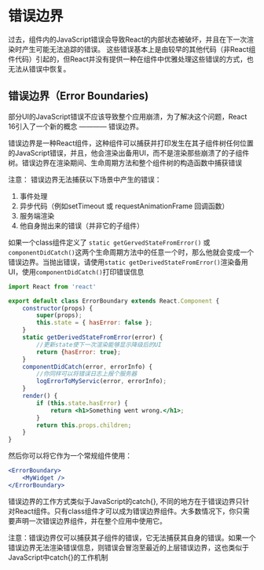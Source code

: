 # 错误边界
过去，组件内的JavaScript错误会导致React的内部状态被破坏，并且在下一次渲染时产生可能无法追踪的错误。
这些错误基本上是由较早的其他代码（非React组件代码）引起的，但React并没有提供一种在组件中优雅处理这些错误的方式，也无法从错误中恢复。

## 错误边界（Error Boundaries)
部分UI的JavaScript错误不应该导致整个应用崩溃，为了解决这个问题，React 16引入了一个新的概念 ———— 错误边界。

错误边界是一种React组件，这种组件可以捕获并打印发生在其子组件树任何位置的JavaScript错误，并且，他会渲染出备用UI，而不是渲染那些崩溃了的子组件树。错误边界在渲染期间、生命周期方法和整个组件树的构造函数中捕获错误


注意：
错误边界无法捕获以下场景中产生的错误：
1. 事件处理
2. 异步代码（例如setTimeout 或 requestAnimationFrame 回调函数）
3. 服务端渲染
4. 他自身抛出来的错误（并非它的子组件）

如果一个class组件定义了 `static getGervedStateFromError()` 或 `componentDidCatch()`这两个生命周期方法中的任意一个时，那么他就会变成一个错误边界。当抛出错误，请使用`static getDerivedStateFromError()`渲染备用UI，使用`componentDidCatch()`打印错误信息

```jsx
import React from 'react'

export default class ErrorBoundary extends React.Component {
    constructor(props) {
        super(props);
        this.state = { hasError: false };
    }
    static getDerivedStateFromError(error) {
        //更新state使下一次渲染能够显示降级后的UI
        return {hasError: true};
    }
    componentDidCatch(error, errorInfo) {
        //你同样可以将错误日志上报个服务器
        logErrorToMyServic(error, errorInfo);
    } 
    render() {
        if (this.state.hasError) {
            return <h1>Something went wrong.</h1>;
        }
        return this.props.children;
    }
}
```

然后你可以将它作为一个常规组件使用：
```jsx
<ErrorBoundary>
    <MyWidget />
</ErrorBoundary>
```

错误边界的工作方式类似于JavaScript的catch{}, 不同的地方在于错误边界只针对React组件。只有class组件才可以成为错误边界组件。大多数情况下，你只需要声明一次错误边界组件，并在整个应用中使用它。

注意：错误边界仅可以捕获其子组件的错误，它无法捕获其自身的错误。如果一个错误边界无法渲染错误信息，则错误会冒泡至最近的上层错误边界，这也类似于JavaScript中catch{}的工作机制
